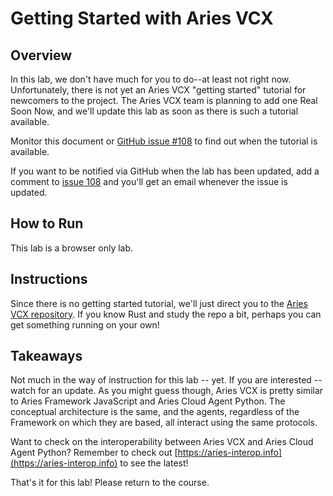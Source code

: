 # Getting Started with Aries VCX

## Overview

In this lab, we don't have much for you to do--at least not right now.
Unfortunately, there is not yet an Aries VCX "getting started" tutorial for
newcomers to the project. The Aries VCX team is planning to add one Real Soon
Now, and we'll update this lab as soon as there is such a tutorial available.

Monitor this document or [GitHub issue
#108](https://github.com/cloudcompass/ToIPLabs/issues/108) to find out when the
tutorial is available.

If you want to be notified via GitHub when the lab has been updated, add a
comment to [issue 108](https://github.com/cloudcompass/ToIPLabs/issues/108) and
you'll get an email whenever the issue is updated.

## How to Run

This lab is a browser only lab.

## Instructions

Since there is no getting started tutorial, we'll just direct you to the [Aries
VCX repository](https://github.com/hyperledger/aries-vcx). If you know Rust and
study the repo a bit, perhaps you can get something running on your own!

## Takeaways

Not much in the way of instruction for this lab -- yet. If you are interested --
watch for an update. As you might guess though, Aries VCX is pretty similar to
Aries Framework JavaScript and Aries Cloud Agent Python. The conceptual
architecture is the same, and the agents, regardless of the Framework on which
they are based, all interact using the same protocols.

Want to check on the interoperability between Aries VCX and Aries Cloud Agent
Python? Remember to check out
[https://aries-interop.info](https://aries-interop.info) to see the latest!

That's it for this lab! Please return to the course.
